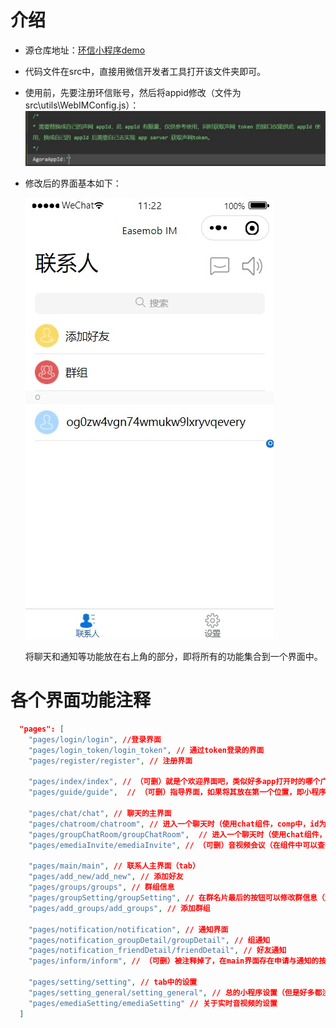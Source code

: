 # 介绍

* 源仓库地址：[环信小程序demo](https://github.com/easemob/webim-weixin-xcx)

* 代码文件在src中，直接用微信开发者工具打开该文件夹即可。

* 使用前，先要注册环信账号，然后将appid修改（文件为src\utils\WebIMConfig.js）：
  <img src="src/README_img/1.jpg">

* 修改后的界面基本如下：

  <img src="src/README_img/0.jpg">

  将聊天和通知等功能放在右上角的部分，即将所有的功能集合到一个界面中。

# 各个界面功能注释
```json
  "pages": [
    "pages/login/login", //登录界面
    "pages/login_token/login_token", // 通过token登录的界面
    "pages/register/register", // 注册界面

    "pages/index/index", // （可删）就是个欢迎界面吧，类似好多app打开时的哪个广告页面（如果不放在第一个都没法跳转的）
    "pages/guide/guide",  // （可删）指导界面，如果将其放在第一个位置，即小程序打开后的默认目录可以看到，无实际作用

    "pages/chat/chat", // 聊天的主界面
    "pages/chatroom/chatroom", // 进入一个聊天时（使用chat组件，comp中，id为chat（单聊））
    "pages/groupChatRoom/groupChatRoom",  // 进入一个聊天时（使用chat组件，comp中，id为groupchat（群聊））
    "pages/emediaInvite/emediaInvite", // （可删）音视频会议（在组件中可以查看是否打开设置）
    
    "pages/main/main", // 联系人主界面（tab）
    "pages/add_new/add_new", // 添加好友
    "pages/groups/groups", // 群组信息
    "pages/groupSetting/groupSetting", // 在群名片最后的按钮可以修改群信息（解散群组等等，根据权限不同，功能不同）
    "pages/add_groups/add_groups", // 添加群组

    "pages/notification/notification", // 通知界面
    "pages/notification_groupDetail/groupDetail", // 组通知
    "pages/notification_friendDetail/friendDetail", // 好友通知
    "pages/inform/inform", // （可删）被注释掉了，在main界面存在申请与通知的按钮，但是现在不用了，就是展示了好友申请，跟通知栏功能冲突或者说是将功能移动到了tab中

    "pages/setting/setting", // tab中的设置
    "pages/setting_general/setting_general", // 总的小程序设置（但是好多都注释掉了）
    "pages/emediaSetting/emediaSetting" // 关于实时音视频的设置
  ]
```

# 
